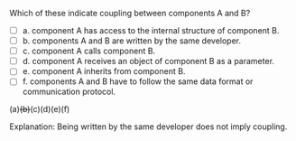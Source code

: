 <panel header="{{ icon_Q_A }} Which indicate coupling?">

Which of these indicate coupling between components A and B?

- [ ] a. component A has access to the internal structure of component B.
- [ ] b. components A and B are written by the same developer.
- [ ] c. component A calls component B.
- [ ] d. component A receives an object of component B as a parameter.
- [ ] e. component A inherits from component B.
- [ ] f. components A and B have to follow the same data format or communication protocol.

<panel type="seamless" header="{{ icon_A }} Answer" minimized>

(a)~~(b)~~(c)(d)(e)(f)

Explanation: Being written by the same developer does not imply coupling.

</panel>
</panel>
